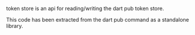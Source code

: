 token store is an api for reading/writing the dart pub token store.

This code has been extracted from the dart pub command as a standalone
library.



